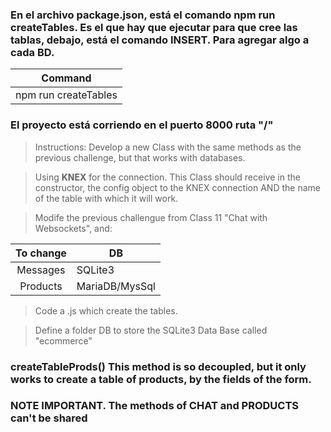 ### En el archivo package.json, está el comando **npm run createTables**. Es el que hay que ejecutar para que cree las tablas, debajo, está el comando INSERT. Para agregar algo a cada BD.

|       Command        | 
| :------------------: | 
| npm run createTables | 
### El proyecto está corriendo en el puerto 8000 ruta "/"


> Instructions: Develop a new Class with the same methods as the previous challenge, but that works with databases.

> Using **KNEX** for the connection. This Class should receive in the constructor, the config object to the KNEX connection AND the name of the table with which it will work.

> Modife the previous challengue from Class 11 "Chat with Websockets", and:

| To change | DB             |
| :-------: | -------------- |
| Messages  | SQLite3        |
| Products  | MariaDB/MysSql |

> Code a .js which create the tables.

> Define a folder DB to store the SQLite3 Data Base called "ecommerce"

### createTableProds() This method is so decoupled, but it only works to create a table of products, by the fields of the form.

### NOTE IMPORTANT. The methods of CHAT and PRODUCTS can't be shared
